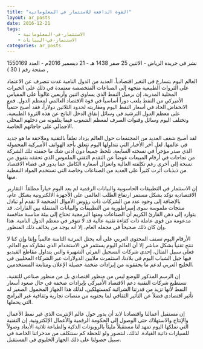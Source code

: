 ```yaml
---
title: "القوة الدافعة للاستثمار في المعلوماتية"
layout: ar_posts
date: 2016-12-21
tags:
    - الاستثمار-في-المعلوماتية
    - الاستثمار-في-البيانات
categories: ar_posts
---
```


نشر في جريدة الرياض - الاثنين 25 صفر 1438 هـ - 21 ديسمبر 2016م - العدد 1550169 , صفحة رقم ( 30 ) 

العالم اليوم يتسارع في التغير اقتصادياً. العديد من الدول النامية غدت تنصرف عن الاعتماد على الثروات الطبيعية متجهة إلى الصناعات المتخصصة معتمدة في ذلك على الخبرات المحلية المدربة. إن برميل النفط الذي يساوي اثنين وأربعين غالوناً على المقياس الأميركي من النفط يلعب دوراً أساسياً في قوة الاقتصاد العالمي لمعظم الدول. فمع الانخفاض الحاد في أسعار النفط اليوم ومقاربته لحدود الثلاثين دولاراً، فقد أصبح حتمياً على معظم الدول الترشيد في وسائل إنفاق الدخل الناتج عن هذه الثروة الطبيعية. وتختلف اليوم وسائل وقنوات الصرف لمعظم الشعوب فيما يتلقونه من دخلهم المحلي الاجمالي على حاجاتهم الخاصة.

لقد أصبح شغف العديد من المجتمعات حول العالم يزداد تعلقاً بالتقنية وملاحقة ما هو جديد في عالمها. لعل آخر الأخبار التي نتداولها اليوم تتعلق بأحد الهواتف الأميركية المحمولة الذي صدر مؤخراً في نسخته السابعة. نلحظ جميعاً دون أدنى شك ما حققته تلك الشركة من نجاحات في أرقام المبيعات عوضاً عن التقدم التقني الملموس الذي تحققه بتفوق من نسخة إلى أخرى رغم تكلفته العالية وانعزال أسعاره الكامل عما يدور في فضاء الاقتصاد من ذبذبات أثرت كثيراً على العديد من الصناعات وخاصة التي تستخدم المواد النفطية منها.

إن الاستثمار في التطبيقات الحاسوبية والبيانات الرقمية لم يعد اليوم خياراً مطلقاً. التقارير الاقتصادية تؤكد بشكل مستمر ارتفاع الطلب العالمي على الأجهزة الالكترونية بشكل عام، بالإضافة إلى وجود عدد من الشركات ذات رؤوس الأموال الضخمة لا تقدم أو تبادل منتجات ملموسة سوى إمبراطورية من التطبيقات والبيانات المتنقلة بين القارات. قد يتوارد إلى ذهن القارئ الكريم أن الصناعات ومنها البرمجية تحتاج إلى بيئة مناسبة منافسة مدعومة من قوى عاملة ذات كفاءة تقنية عالية قد لا تتوفر في معظم الدول النامية. هذا وإن كان ذلك صحيحاً في مجمله العام، إلا أنه يوجد من يخالف ذلك المنظور.

الأرقام اليوم تصنف المحتوى العربي على أنه يحتل المرتبة الثامنة عالمياً وإننا وإن كنا لا ننتج تقنياً بشكل مباشر إلا أن العالم اليوم يستثمر في الاستخدام الذي نشاركه مع العالم. فعلى سبيل المثال، إحدى شركات التسجيل المرئي الشهيرة والتي يتداول مقاطع الفيديو فيها جيل الشباب اليوم في بلادنا، استثمرت ملايين الدولارات عبر الشركاء المحليين في الخليج العربي لدعم ما يحققونه من إيرادات ضخمة حصيلة الإعلان ومتابعة المستخدمين.

إن الرسم المذكور للوضع ليس من منظور اقتصادي بل من منظور صناعي للتقنية. تستطيع شركات التقنية دعم الاقتصاد الأميركي بإيرادات ضخمة في حال صعود أسعار النفط لأنها تزيد من قدرتنا الشرائية كمستهلكين. لذلك هذا الجهاز المحمول الصغير له تأثير اقتصادي فضلاً عن التأثير الثقافي لما يحتويه من منصات تجارية وثقافية عبر البرامج التي يحملها.

إن مستقبل أعمالنا واقتصادنا لابد أن يدور حول عالم الإنترنت الذي غير نمط الأعمال والإنتاج والاستهلاك حتى الوصول إلى الحكومة الرقمية والأعمال الإلكترونية. إن التقنية التي نملكها اليوم تمهد لنا مستقبلاً مليئاً بالروبوتات الذكية والطباعة ثلاثية الأبعاد وصولاً للسيارات ذاتية القيادة. لذلك، لنتصور ولو للحظة كم سنتكلف من مدخراتنا الخاصة في سبيل حصولنا على ذلك الجهاز الخليوي في المستقبل.